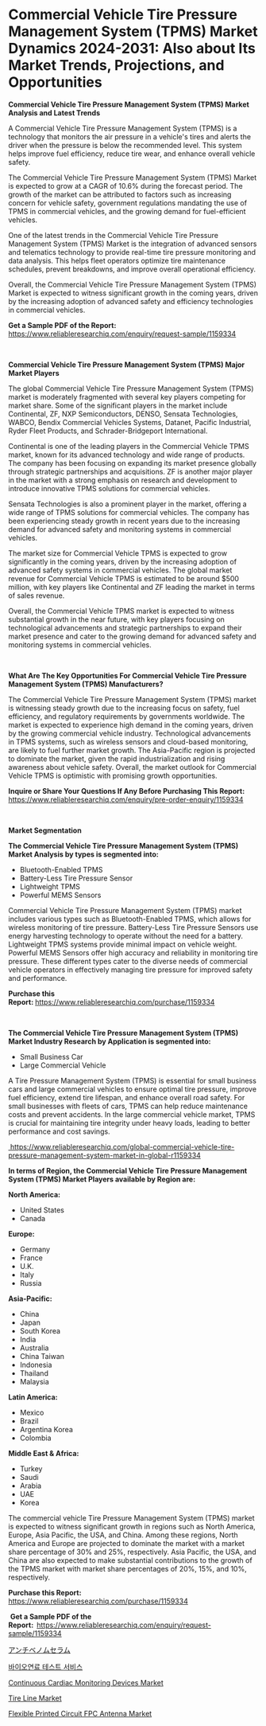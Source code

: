 <p><h1>Commercial Vehicle Tire Pressure Management System (TPMS) Market Dynamics 2024-2031: Also about Its Market Trends, Projections, and Opportunities</h1></p><p><strong>Commercial Vehicle Tire Pressure Management System (TPMS) Market Analysis and Latest Trends</strong></p>
<p><p>A Commercial Vehicle Tire Pressure Management System (TPMS) is a technology that monitors the air pressure in a vehicle's tires and alerts the driver when the pressure is below the recommended level. This system helps improve fuel efficiency, reduce tire wear, and enhance overall vehicle safety.</p><p>The Commercial Vehicle Tire Pressure Management System (TPMS) Market is expected to grow at a CAGR of 10.6% during the forecast period. The growth of the market can be attributed to factors such as increasing concern for vehicle safety, government regulations mandating the use of TPMS in commercial vehicles, and the growing demand for fuel-efficient vehicles.</p><p>One of the latest trends in the Commercial Vehicle Tire Pressure Management System (TPMS) Market is the integration of advanced sensors and telematics technology to provide real-time tire pressure monitoring and data analysis. This helps fleet operators optimize tire maintenance schedules, prevent breakdowns, and improve overall operational efficiency.</p><p>Overall, the Commercial Vehicle Tire Pressure Management System (TPMS) Market is expected to witness significant growth in the coming years, driven by the increasing adoption of advanced safety and efficiency technologies in commercial vehicles.</p></p>
<p><strong>Get a Sample PDF of the Report:&nbsp;</strong> <a href="https://www.reliableresearchiq.com/enquiry/request-sample/1159334">https://www.reliableresearchiq.com/enquiry/request-sample/1159334</a></p>
<p>&nbsp;</p>
<p><strong>Commercial Vehicle Tire Pressure Management System (TPMS) Major Market Players</strong></p>
<p><p>The global Commercial Vehicle Tire Pressure Management System (TPMS) market is moderately fragmented with several key players competing for market share. Some of the significant players in the market include Continental, ZF, NXP Semiconductors, DENSO, Sensata Technologies, WABCO, Bendix Commercial Vehicles Systems, Datanet, Pacific Industrial, Ryder Fleet Products, and Schrader-Bridgeport International.</p><p>Continental is one of the leading players in the Commercial Vehicle TPMS market, known for its advanced technology and wide range of products. The company has been focusing on expanding its market presence globally through strategic partnerships and acquisitions. ZF is another major player in the market with a strong emphasis on research and development to introduce innovative TPMS solutions for commercial vehicles.</p><p>Sensata Technologies is also a prominent player in the market, offering a wide range of TPMS solutions for commercial vehicles. The company has been experiencing steady growth in recent years due to the increasing demand for advanced safety and monitoring systems in commercial vehicles.</p><p>The market size for Commercial Vehicle TPMS is expected to grow significantly in the coming years, driven by the increasing adoption of advanced safety systems in commercial vehicles. The global market revenue for Commercial Vehicle TPMS is estimated to be around $500 million, with key players like Continental and ZF leading the market in terms of sales revenue. </p><p>Overall, the Commercial Vehicle TPMS market is expected to witness substantial growth in the near future, with key players focusing on technological advancements and strategic partnerships to expand their market presence and cater to the growing demand for advanced safety and monitoring systems in commercial vehicles.</p></p>
<p>&nbsp;</p>
<p><strong>What Are The Key Opportunities For Commercial Vehicle Tire Pressure Management System (TPMS) Manufacturers?</strong></p>
<p><p>The Commercial Vehicle Tire Pressure Management System (TPMS) market is witnessing steady growth due to the increasing focus on safety, fuel efficiency, and regulatory requirements by governments worldwide. The market is expected to experience high demand in the coming years, driven by the growing commercial vehicle industry. Technological advancements in TPMS systems, such as wireless sensors and cloud-based monitoring, are likely to fuel further market growth. The Asia-Pacific region is projected to dominate the market, given the rapid industrialization and rising awareness about vehicle safety. Overall, the market outlook for Commercial Vehicle TPMS is optimistic with promising growth opportunities.</p></p>
<p><strong>Inquire or Share Your Questions If Any Before Purchasing This Report:</strong> <a href="https://www.reliableresearchiq.com/enquiry/pre-order-enquiry/1159334">https://www.reliableresearchiq.com/enquiry/pre-order-enquiry/1159334</a></p>
<p>&nbsp;</p>
<p><strong>Market Segmentation</strong></p>
<p><strong>The Commercial Vehicle Tire Pressure Management System (TPMS) Market Analysis by types is segmented into:</strong></p>
<p><ul><li>Bluetooth-Enabled TPMS</li><li>Battery-Less Tire Pressure Sensor</li><li>Lightweight TPMS</li><li>Powerful MEMS Sensors</li></ul></p>
<p><p>Commercial Vehicle Tire Pressure Management System (TPMS) market includes various types such as Bluetooth-Enabled TPMS, which allows for wireless monitoring of tire pressure. Battery-Less Tire Pressure Sensors use energy harvesting technology to operate without the need for a battery. Lightweight TPMS systems provide minimal impact on vehicle weight. Powerful MEMS Sensors offer high accuracy and reliability in monitoring tire pressure. These different types cater to the diverse needs of commercial vehicle operators in effectively managing tire pressure for improved safety and performance.</p></p>
<p><strong>Purchase this Report:&nbsp;</strong><a href="https://www.reliableresearchiq.com/purchase/1159334">https://www.reliableresearchiq.com/purchase/1159334</a></p>
<p>&nbsp;</p>
<p><strong>The Commercial Vehicle Tire Pressure Management System (TPMS) Market Industry Research by Application is segmented into:</strong></p>
<p><ul><li>Small Business Car</li><li>Large Commercial Vehicle</li></ul></p>
<p><p>A Tire Pressure Management System (TPMS) is essential for small business cars and large commercial vehicles to ensure optimal tire pressure, improve fuel efficiency, extend tire lifespan, and enhance overall road safety. For small businesses with fleets of cars, TPMS can help reduce maintenance costs and prevent accidents. In the large commercial vehicle market, TPMS is crucial for maintaining tire integrity under heavy loads, leading to better performance and cost savings.</p></p>
<p><a href="https://www.reliableresearchiq.com/global-commercial-vehicle-tire-pressure-management-system-market-in-global-r1159334">&nbsp;https://www.reliableresearchiq.com/global-commercial-vehicle-tire-pressure-management-system-market-in-global-r1159334</a></p>
<p><strong>In terms of Region, the Commercial Vehicle Tire Pressure Management System (TPMS) Market Players available by Region are:</strong></p>
<p>
    <p> <strong> North America: </strong>
        <ul>
            <li>United States</li>
            <li>Canada</li>
        </ul>
        </p> 
    <p> <strong> Europe: </strong>
        <ul>
            <li>Germany</li>
            <li>France</li>
            <li>U.K.</li>
            <li>Italy</li>
            <li>Russia</li>
        </ul>
        </p> 
    <p> <strong> Asia-Pacific: </strong>
        <ul>
            <li>China</li>
            <li>Japan</li>
            <li>South Korea</li>
            <li>India</li>
            <li>Australia</li>
            <li>China Taiwan</li>
            <li>Indonesia</li>
            <li>Thailand</li>
            <li>Malaysia</li>
        </ul>
        </p> 
    <p> <strong> Latin America: </strong>
        <ul>
            <li>Mexico</li>
            <li>Brazil</li>
            <li>Argentina Korea</li>
            <li>Colombia</li>
        </ul>
        </p> 
    <p> <strong> Middle East & Africa: </strong>
        <ul>
            <li>Turkey</li>
            <li>Saudi</li>
            <li>Arabia</li>
            <li>UAE</li>
            <li>Korea</li>
        </ul>
    </p>
    </p>
<p><p>The commercial vehicle Tire Pressure Management System (TPMS) market is expected to witness significant growth in regions such as North America, Europe, Asia Pacific, the USA, and China. Among these regions, North America and Europe are projected to dominate the market with a market share percentage of 30% and 25%, respectively. Asia Pacific, the USA, and China are also expected to make substantial contributions to the growth of the TPMS market with market share percentages of 20%, 15%, and 10%, respectively.</p></p>
<p><strong>Purchase this Report: </strong><a href="https://www.reliableresearchiq.com/purchase/1159334">https://www.reliableresearchiq.com/purchase/1159334</a></p>
<p>&nbsp;<strong>Get a Sample PDF of the Report:&nbsp;&nbsp;</strong><a href="https://www.reliableresearchiq.com/enquiry/request-sample/1159334">https://www.reliableresearchiq.com/enquiry/request-sample/1159334</a></p>
<p><strong></strong></p>
<p><p><a href="https://github.com/mohamedbakry57/Market-Research-Report-List-5/blob/main/2619746823.md">アンチベノムセラム</a></p><p><a href="https://github.com/laholand/Market-Research-Report-List-5/blob/main/28738654446.md">바이오연료 테스트 서비스</a></p><p><a href="https://issuu.com/reportprime-2/docs/continuous-cardiac-monitoring-devices-market-size-">Continuous Cardiac Monitoring Devices Market</a></p><p><a href="https://github.com/wwwkeltoum/Market-Research-Report-List-4/blob/main/tire-line-market.md">Tire Line Market</a></p><p><a href="https://medium.com/@maryroseguilty/global-flexible-printed-circuit-fpc-antenna-market-share-and-growth-opportunities-and-market-size-95d244542e41">Flexible Printed Circuit FPC Antenna Market</a></p></p>